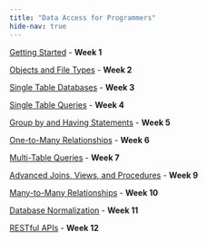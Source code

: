 ```yaml
---
title: "Data Access for Programmers"
hide-nav: true
---
```


[Getting Started](https://fvtc.software/appel/dap/getting-started) - __Week 1__

[Objects and File Types](https://fvtc.software/appel/dap/objects-and-file-types) - __Week 2__

[Single Table Databases](https://fvtc.software/appel/dap/single-table-databases) - __Week 3__

[Single Table Queries](https://fvtc.software/appel/dap/single-table-queries) - __Week 4__

[Group by and Having Statements](https://fvtc.software/appel/dap/group-by-and-having-statements) - __Week 5__

[One-to-Many Relationships](https://fvtc.software/appel/dap/one-to-many-relationships) - __Week 6__

[Multi-Table Queries](https://fvtc.software/appel/dap/multi-table-queries) - __Week 7__

[Advanced Joins, Views, and Procedures](https://fvtc.software/appel/dap/advanced-joins-views-and-procedures) - __Week 9__

[Many-to-Many Relationships](https://fvtc.software/appel/dap/many-to-many-relationships) - __Week 10__

[Database Normalization](https://fvtc.software/appel/dap/database-normalization) - __Week 11__

[RESTful APIs](https://fvtc.software/appel/dap/restful-apis) - __Week 12__
